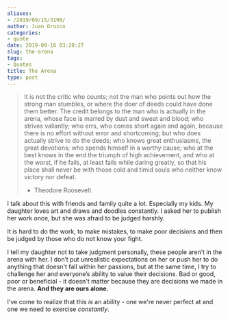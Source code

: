 ```yaml
---
aliases:
- /2019/09/15/3190/
author: Juan Orozco
categories:
- quote
date: 2019-09-16 03:20:27
slug: the-arena
tags:
- Quotes
title: The Arena
type: post
---
```


> It is not the critic who counts; not the man who points out how the strong man stumbles, or where the doer of deeds could have done them better. The credit belongs to the man who is actually in the arena, whose face is marred by dust and sweat and blood; who strives valiantly; who errs, who comes short again and again, because there is no effort without error and shortcoming; but who does actually strive to do the deeds; who knows great enthusiasms, the great devotions; who spends himself in a worthy cause; who at the best knows in the end the triumph of high achievement, and who at the worst, if he fails, at least fails while daring greatly, so that his place shall never be with those cold and timid souls who neither know victory nor defeat.
>
> - Theodore Roosevelt

I talk about this with friends and family quite a lot. Especially my kids. My daughter loves art and draws and doodles constantly. I asked her to publish her work once, but she was afraid to be judged harshly.

It is hard to do the work, to make mistakes, to make poor decisions and then be judged by those who do not know your fight.

I tell my daughter not to take judgment personally, these people aren’t in the arena with her. I don’t put unrealistic expectations on her or push her to do anything that doesn't fall within her passions, but at the same time, I try to challenge her and everyone’s ability to value their decisions. Bad or good, poor or beneficial - it doesn't matter because they are decisions we made in the arena. **And they are ours alone.**

I've come to realize that this _is_ an ability - one we're never perfect at and one we need to exercise _constantly_.
